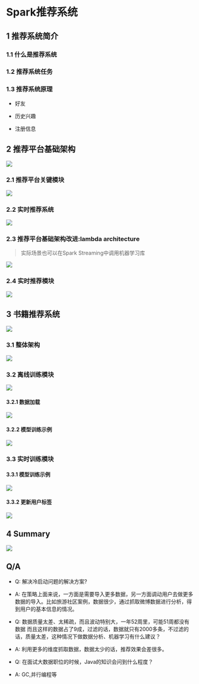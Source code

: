 # Spark推荐系统

## 1 推荐系统简介
### 1.1 什么是推荐系统

### 1.2 推荐系统任务

### 1.3 推荐系统原理

- 好友

- 历史兴趣

- 注册信息

## 2 推荐平台基础架构

![](https://github.com/Zychaowill/ImgStore/blob/master/hadoop/屏幕快照%202017-11-03%20下午8.12.38.png)

### 2.1 推荐平台关键模块

![](https://github.com/Zychaowill/ImgStore/blob/master/hadoop/屏幕快照%202017-11-03%20下午8.16.28.png)

### 2.2 实时推荐系统

![](https://github.com/Zychaowill/ImgStore/blob/master/hadoop/屏幕快照%202017-11-03%20下午8.19.49.png)

### 2.3 推荐平台基础架构改进:lambda architecture

> 实际场景也可以在Spark Streaming中调用机器学习库

![](https://github.com/Zychaowill/ImgStore/blob/master/hadoop/屏幕快照%202017-11-03%20下午8.21.42.png)

### 2.4 实时推荐模块

![](https://github.com/Zychaowill/ImgStore/blob/master/hadoop/屏幕快照%202017-11-03%20下午8.24.08.png)

## 3 书籍推荐系统

![](https://github.com/Zychaowill/ImgStore/blob/master/hadoop/屏幕快照%202017-11-03%20下午8.27.11.png)

### 3.1 整体架构

![](https://github.com/Zychaowill/ImgStore/blob/master/hadoop/屏幕快照%202017-11-03%20下午8.29.15.png)

### 3.2 离线训练模块

![](https://github.com/Zychaowill/ImgStore/blob/master/hadoop/屏幕快照%202017-11-03%20下午8.32.37.png)

#### 3.2.1 数据加载

![](https://github.com/Zychaowill/ImgStore/blob/master/hadoop/屏幕快照%202017-11-03%20下午8.37.10.png)

#### 3.2.2 模型训练示例

![](https://github.com/Zychaowill/ImgStore/blob/master/hadoop/屏幕快照%202017-11-03%20下午8.39.19.png)

### 3.3 实时训练模块

#### 3.3.1 模型训练示例

![](https://github.com/Zychaowill/ImgStore/blob/master/hadoop/屏幕快照%202017-11-03%20下午8.41.46.png)

#### 3.3.2 更新用户标签

![](https://github.com/Zychaowill/ImgStore/blob/master/hadoop/屏幕快照%202017-11-03%20下午8.42.35.png)

## 4 Summary

![](https://github.com/Zychaowill/ImgStore/blob/master/hadoop/屏幕快照%202017-11-03%20下午8.44.11.png)

## Q/A

- Q: 解决冷启动问题的解决方案?
- A: 在策略上面来说，一方面是需要导入更多数据，另一方面调动用户去做更多数据的导入。比如旅游社区案例，数据很少，通过抓取微博数据进行分析，得到用户的基本信息的情况。

- Q: 数据质量太差、太稀疏，而且波动特别大，一年52周里，可能51周都没有数据 而且这样的数据占了9成，过滤的话，数据就只有2000多条，不过滤的话，质量太差，这种情况下做数据分析、机器学习有什么建议？
- A: 利用更多的维度抓取数据，数据太少的话，推荐效果会差很多。

- Q: 在面试大数据职位的时候，Java的知识会问到什么程度？
- A: GC,并行编程等
